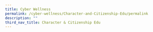 ```yaml
---
title: Cyber Wellness
permalink: /cyber-wellness/Character-and-Citizenship-Edu/permalink
description: ""
third_nav_title: Character & Citizenship Edu
---
```

